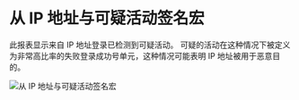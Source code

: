 <properties
    pageTitle="从 IP 地址与可疑活动签名宏"
    description="报告，其中包括登录尝试已执行来自 IP 地址已注意到可疑活动。"
    services="active-directory"
    documentationCenter=""
    authors="SSalahAhmed"
    manager="femila"
    editor=""/>

<tags
    ms.service="active-directory"
    ms.workload="identity"
    ms.tgt_pltfrm="na"
    ms.devlang="na"
    ms.topic="article"
    ms.date="03/04/2016"
    ms.author="saah; kenhoff"/>

# <a name="sign-ins-from-ip-addresses-with-suspicious-activity"></a>从 IP 地址与可疑活动签名宏
此报表显示来自 IP 地址登录已检测到可疑活动。 可疑的活动在这种情况下被定义为非常高比率的失败登录成功号单元，这种情况可能表明 IP 地址被用于恶意目的。


![从 IP 地址与可疑活动签名宏](./media/active-directory-reporting-sign-ins-from-ip-addresses-with-suspicious-activity/signInsFromIPAddressesWithSuspiciousActivity.PNG)
